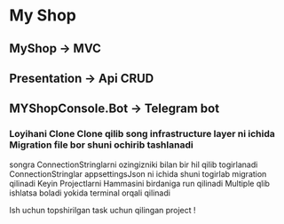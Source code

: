 # My Shop
## MyShop -> MVC 

## Presentation -> Api CRUD

## MYShopConsole.Bot -> Telegram bot 



### Loyihani Clone Clone qilib song infrastructure layer ni ichida Migration file bor shuni ochirib tashlanadi

songra ConnectionStringlarni ozingizniki bilan bir hil qilib togirlanadi 
ConnectionStringlar appsettingsJson ni ichida shuni togirlab migration qilinadi 
Keyin Projectlarni Hammasini birdaniga run qilinadi Multiple qlib ishlatsa boladi yokida terminal orqali qilinadi 

Ish uchun topshirilgan task uchun qilingan project !
